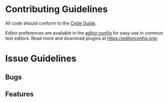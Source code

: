 # Contributing Guidelines

All code should conform to the [Code Guide](https://github.com/krnl32/Aserai2D/blob/master/CODEGUIDE.md).

Editor preferences are available in the [editor config](https://github.com/krnl32/Aserai2D/blob/master/.editorconfig) for easy use in common text editors. Read more and download plugins at <https://editorconfig.org/>.

# Issue Guidelines
## Bugs
## Features
